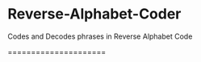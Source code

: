 Reverse-Alphabet-Coder
======================

Codes and Decodes phrases in Reverse Alphabet Code

=====================
